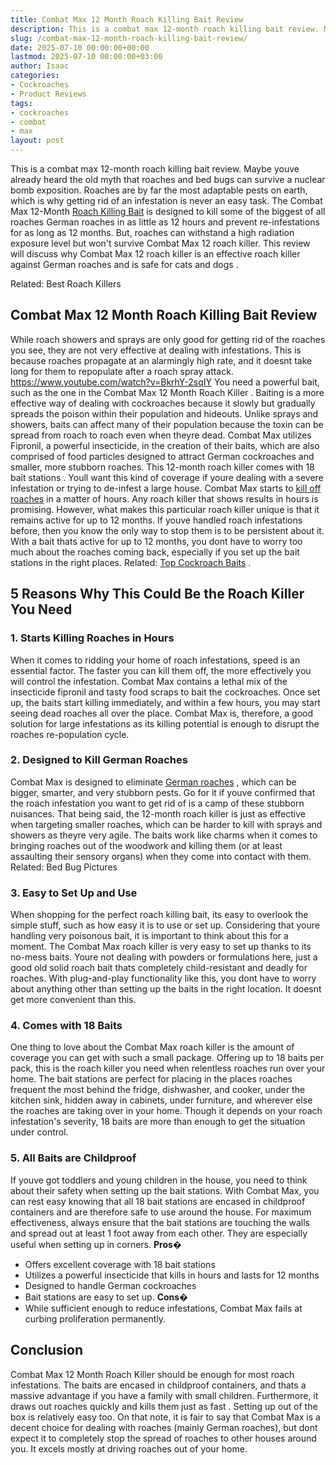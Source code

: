 ```yaml
---
title: Combat Max 12 Month Roach Killing Bait Review
description: This is a combat max 12-month roach killing bait review. Maybe youve already heard the old myth that roaches and bed bugs can survive a nuclear bomb exposition.
slug: /combat-max-12-month-roach-killing-bait-review/
date: 2025-07-10 00:00:00+00:00
lastmod: 2025-07-10 00:00:00+03:00
author: Isaac
categories:
- Cockroaches
- Product Reviews
tags:
- cockroaches
- combat
- max
layout: post
---
```

This is a combat max 12-month roach killing bait review. Maybe youve already heard the old myth that roaches and bed bugs can survive a nuclear bomb exposition. Roaches are by far the most adaptable pests on earth, which is why getting rid of an infestation is never an easy task.
The Combat Max 12-Month
[Roach Killing Bait](https://entomology.ca.uky.edu/ef614)
is designed to kill some of the biggest of all roaches  German roaches in as little as 12 hours and prevent re-infestations for as long as 12 months.
But, roaches can withstand a high radiation exposure level but won't survive Combat Max 12 roach killer. This review will discuss why Combat Max 12 roach killer is an effective roach killer against German roaches and is
safe for cats and dogs
.

Related:
Best Roach Killers
## Combat Max 12 Month Roach Killing Bait Review
While roach showers and sprays are only good for getting rid of the roaches you see, they are not very effective at dealing with infestations. This is because
roaches propagate at an alarmingly high rate, and it doesnt take long for them to repopulate after a roach spray
attack.
https://www.youtube.com/watch?v=BkrhY-2sqIY
You need a powerful bait, such as the one in the Combat Max 12 Month
Roach Killer
. Baiting is a more effective way of dealing with cockroaches because it slowly but gradually spreads the poison within their population and hideouts.
Unlike sprays and showers, baits can affect many of their population because the toxin can be spread from roach to roach even when theyre dead.
Combat Max utilizes Fipronil, a powerful insecticide, in the creation of their baits, which are also comprised of food particles designed to attract German cockroaches and smaller, more stubborn roaches.
This 12-month roach killer comes with 18
bait stations
. Youll want this kind of coverage if youre dealing with a severe infestation or trying to de-infest a large house.
Combat Max starts to
[kill off roaches](https://pestpolicy.com/how-to-get-rid-of-cockroaches/)
in a matter of hours. Any roach killer that shows results in hours is promising. However, what makes this particular roach killer unique is that it remains active for up to 12 months.
If youve handled
roach infestations
before, then you know the only way to stop them is to be persistent about it. With a bait thats active for up to 12 months, you dont have to worry too much about the roaches coming back, especially if you set up the bait stations in the right places.
Related:
[Top Cockroach Baits](https://pestpolicy.com/best-roach-bait/)
.
## 5 Reasons Why This Could Be the Roach Killer You Need
### 1. Starts Killing Roaches in Hours
When it comes to ridding your home of roach infestations, speed is an essential factor. The faster you can kill them off, the more effectively you will control the infestation.
Combat Max contains a lethal mix of the insecticide fipronil and tasty food scraps to bait the cockroaches. Once set up, the baits start killing immediately, and within a few hours, you may start seeing dead roaches all over the place.
Combat Max is, therefore, a good solution for large infestations as its killing potential is enough to disrupt the roaches re-population cycle.
### 2. Designed to Kill German Roaches
Combat Max is designed to eliminate
[German roaches](https://pestpolicy.com/how-to-find-a-roach-nest/)
, which can be bigger, smarter, and very stubborn pests. Go for it if youve confirmed that the roach infestation you want to get rid of is a camp of these stubborn nuisances.
That being said, the 12-month roach killer is just as effective when targeting smaller roaches, which can be harder to kill with sprays and showers as theyre very agile.
The baits work like charms when it comes to bringing roaches out of the woodwork and killing them (or at least assaulting their sensory organs) when they come into contact with them.
Related:
Bed Bug Pictures
### 3. Easy to Set Up and Use
When shopping for the perfect roach killing bait, its easy to overlook the simple stuff, such as how easy it is to use or set up. Considering that youre handling very poisonous bait, it is important to think about this for a moment.
The Combat Max roach killer is very easy to set up thanks to its no-mess baits. Youre not dealing with powders or formulations here, just a good old solid roach bait thats completely child-resistant and deadly for roaches.
With plug-and-play functionality like this, you dont have to worry about anything other than setting up the baits in the right location. It doesnt get more convenient than this.
### 4. Comes with 18 Baits
One thing to love about the Combat Max roach killer is the amount of coverage you can get with such a small package. Offering up to 18 baits per pack, this is the roach
killer you need when
relentless roaches run over your home.
The bait stations are perfect for placing in the places roaches frequent the most  behind the fridge, dishwasher, and cooker, under the kitchen sink, hidden away in cabinets, under furniture, and wherever else the roaches are taking over in your home.
Though it depends on your roach infestation's severity, 18 baits are more than enough to get the situation under control.
### 5. All Baits are Childproof
If youve got toddlers and young children in the house, you need to think about their safety when setting up the bait stations. With Combat Max, you can rest easy knowing that all 18 bait stations are encased in childproof containers and are therefore safe to use around the house.
For maximum effectiveness, always ensure that the bait stations are touching the walls and spread out at least 1 foot away from each other. They are especially useful when setting up in corners.
**Pros�**
- Offers excellent coverage with 18 bait stations
- Utilizes a powerful insecticide that kills in hours and lasts for 12 months
- Designed to handle German cockroaches
- Bait stations are easy to set up.
**Cons�**
- While sufficient enough to reduce infestations, Combat Max fails at curbing proliferation permanently.
## Conclusion
Combat Max 12 Month Roach Killer should be enough for most roach infestations. The baits are encased in childproof containers, and thats a massive advantage if you have a family with small children.
Furthermore, it draws out roaches quickly and
kills them just as fast
. Setting up out of the box is relatively easy too.
On that note, it is fair to say that Combat Max is a decent choice for dealing with roaches (mainly German roaches), but dont expect it to completely stop the spread of roaches to other houses around you. It excels mostly at driving roaches out of your home.